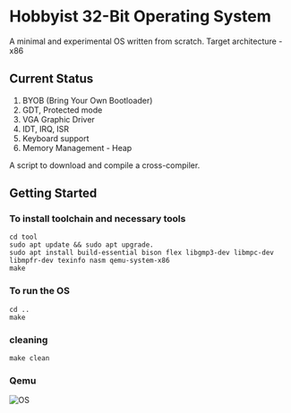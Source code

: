 # Hobbyist 32-Bit Operating System

A minimal and experimental OS written from scratch.
Target architecture - x86
## Current Status
1. BYOB (Bring Your Own Bootloader)
2. GDT, Protected mode
3. VGA Graphic Driver
4. IDT, IRQ, ISR
5. Keyboard support
6. Memory Management - Heap


A script to download and compile a cross-compiler.

## Getting Started
### To install toolchain and necessary tools
``` 
cd tool
sudo apt update && sudo apt upgrade.
sudo apt install build-essential bison flex libgmp3-dev libmpc-dev libmpfr-dev texinfo nasm qemu-system-x86
make
```
### To run the OS
```
cd ..
make
```
### cleaning
```
make clean
```
### Qemu 
![OS](https://github.com/Kinar-Usha/kinos/blob/master/public/image.png?raw=true)




